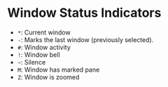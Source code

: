 # Window Status Indicators

- `*`: Current window
- `-`: Marks the last window (previously selected).
- `#`: Window activity
- `!`: Window bell
- `~`: Silence
- `M`: Window has marked pane
- `Z`: Window is zoomed
